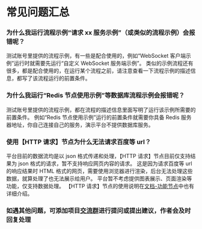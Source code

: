 # 常见问题汇总

### 为什么我运行流程示例“请求 xx 服务示例”（或类似的流程示例）会报错呢？

测试账号里提供的流程示例，有一些是配合使用的，例如“WebSocket 客户端示例”运行时就需要先运行“自定义 WebSocket 服务端示例”。
类似的示例流程还有很多，都是配合使用的，在运行某个流程之前，请注意查看一下流程示例的描述信息，都写了该流程运行的前置条件。

### 为什么我运行“Redis 节点使用示例”等数据库流程示例会报错呢？

测试账号里提供的流程示例，都在流程的描述信息里面写明了运行该示例所需要的前置条件。
例如“Redis 节点使用示例”运行的前置条件就需要你具备 Redis 服务器地址，你自己连接自己的服务，演示平台不提供数据库服务。

### 使用【HTTP 请求】节点为什么无法请求百度等 url？

平台目前的数据流均是以 json 格式传递和处理，【HTTP 请求】节点目前仅支持结果为 json 格式的请求，暂不支持响应网页内容的请求。
这是因为请求百度等 url 的响应结果时 HTML 格式的网页，需要使用浏览器进行渲染，后台无法处理这些数据，就算处理了也无法展示给用户。
平台暂不考虑提供图表展示、页面渲染等功能，仅支持数据处理。
【HTTP 请求】节点的使用说明在[文档-功能节点](getting-started/flow-node?id=http-请求节点)中也有详细介绍。

### 如遇其他问题，可添加项目[交流群](introduce/overview?id=交流群)进行提问或提出建议，作者会及时回复处理
